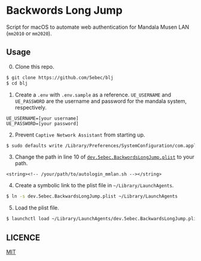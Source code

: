 # Backwords Long Jump

Script for macOS to automate web authentication for Mandala Musen LAN (`mm2010` or `mm2020`).

## Usage

0. Clone this repo.
```sh
$ git clone https://github.com/5ebec/blj
$ cd blj
```

1. Create a `.env` with `.env.sample` as a reference.
`UE_USERNAME` and `UE_PASSWORD` are the username and password for the mandala system, respectively.
```txt:.env
UE_USERNAME=[your username]
UE_PASSWORD=[your password]
```

2. Prevent `Captive Network Assistant` from starting up.
```sh
$ sudo defaults write /Library/Preferences/SystemConfiguration/com.apple.captive.control Active -boolean false
```

3. Change the path in line 10 of [`dev.5ebec.BackwordsLongJump.plist`](./dev.5ebec.BackwardsLongJump.plist) to your path.
```xml:dev.5ebec.BackwardsLongJump.plist
<string><!-- /your/path/to/autologin_mmlan.sh --></string>
```

4. Create a symbolic link to the plist file in `~/Library/LaunchAgents`.
```sh
$ ln -s dev.5ebec.BackwardsLongJump.plist ~/Library/LaunchAgents
```

5. Load the plist file.
```sh
$ launchctl load ~/Library/LaunchAgents/dev.5ebec.BackwardsLongJump.plist
```

## LICENCE
[MIT](./LICENCE)
